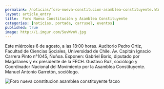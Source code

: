 ```yaml
---
permalink: /noticias/foro-nueva-constitucion-asamblea-constituyente.html
layout: article_entry
title:  Foro Nueva Constitución y Asamblea Constituyente
categories: [noticias, portada, carrusel, eventos]
published: true
image: http://i.imgur.com/5uvWvoV.jpg
---
```


Este miércoles 6 de agosto, a las 18:00 horas.
Auditorio Pedro Ortiz, Facultad de Ciencias Sociales, Universidad de Chile.
Av. Capitán Ignacio Carrera Pinto n°1045, Ñuñoa.
Exponen:
Gabriel Boric, diputado por Magallanes y ex presidente de la FECH.
Gustavo Ruz, sociólogo y Coordinador Nacional del Movimiento por la Asamblea Constituyente.
Manuel Antonio Garretón, sociólogo.

<img src="http://i.imgur.com/7FdzYVQ.jpg" title="Foro nueva constitucion asamblea constituyente facso" class="img-responsive">

